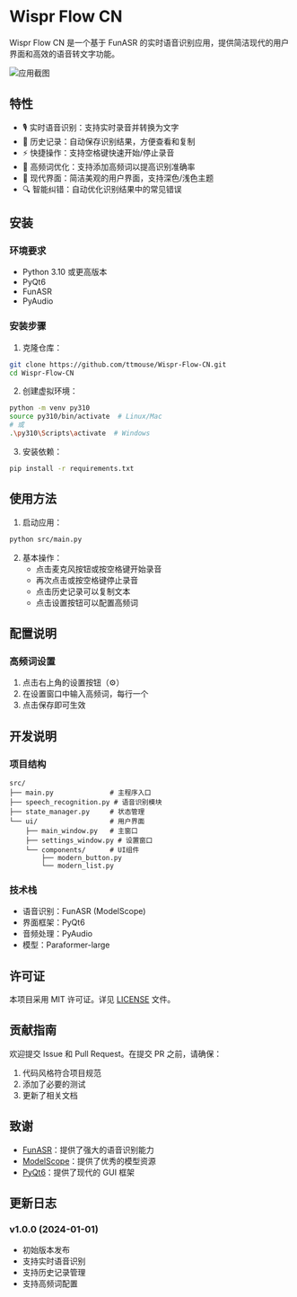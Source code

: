 # Wispr Flow CN

Wispr Flow CN 是一个基于 FunASR 的实时语音识别应用，提供简洁现代的用户界面和高效的语音转文字功能。

![应用截图](docs/images/screenshot.png)

## 特性

- 🎙️ 实时语音识别：支持实时录音并转换为文字
- 📝 历史记录：自动保存识别结果，方便查看和复制
- ⚡ 快捷操作：支持空格键快速开始/停止录音
- 🎯 高频词优化：支持添加高频词以提高识别准确率
- 🎨 现代界面：简洁美观的用户界面，支持深色/浅色主题
- 🔍 智能纠错：自动优化识别结果中的常见错误

## 安装

### 环境要求

- Python 3.10 或更高版本
- PyQt6
- FunASR
- PyAudio

### 安装步骤

1. 克隆仓库：
```bash
git clone https://github.com/ttmouse/Wispr-Flow-CN.git
cd Wispr-Flow-CN
```

2. 创建虚拟环境：
```bash
python -m venv py310
source py310/bin/activate  # Linux/Mac
# 或
.\py310\Scripts\activate  # Windows
```

3. 安装依赖：
```bash
pip install -r requirements.txt
```

## 使用方法

1. 启动应用：
```bash
python src/main.py
```

2. 基本操作：
   - 点击麦克风按钮或按空格键开始录音
   - 再次点击或按空格键停止录音
   - 点击历史记录可以复制文本
   - 点击设置按钮可以配置高频词

## 配置说明

### 高频词设置

1. 点击右上角的设置按钮（⚙）
2. 在设置窗口中输入高频词，每行一个
3. 点击保存即可生效

## 开发说明

### 项目结构

```
src/
├── main.py              # 主程序入口
├── speech_recognition.py # 语音识别模块
├── state_manager.py     # 状态管理
└── ui/                  # 用户界面
    ├── main_window.py   # 主窗口
    ├── settings_window.py # 设置窗口
    └── components/      # UI组件
        ├── modern_button.py
        └── modern_list.py
```

### 技术栈

- 语音识别：FunASR (ModelScope)
- 界面框架：PyQt6
- 音频处理：PyAudio
- 模型：Paraformer-large

## 许可证

本项目采用 MIT 许可证。详见 [LICENSE](LICENSE) 文件。

## 贡献指南

欢迎提交 Issue 和 Pull Request。在提交 PR 之前，请确保：

1. 代码风格符合项目规范
2. 添加了必要的测试
3. 更新了相关文档

## 致谢

- [FunASR](https://github.com/alibaba-damo-academy/FunASR)：提供了强大的语音识别能力
- [ModelScope](https://www.modelscope.cn/)：提供了优秀的模型资源
- [PyQt6](https://www.riverbankcomputing.com/software/pyqt/)：提供了现代的 GUI 框架

## 更新日志

### v1.0.0 (2024-01-01)
- 初始版本发布
- 支持实时语音识别
- 支持历史记录管理
- 支持高频词配置 